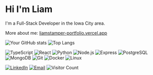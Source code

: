 # Hi I'm Liam
I'm a Full-Stack Developer in the Iowa City area.



More about me: [liamstamper-portfolio.vercel.app](https://liamstamper-portfolio.vercel.app)

![Your GitHub stats](https://github-readme-stats.vercel.app/api?username=liamstamper&show_icons=true&theme=radical)
![Top Langs](https://github-readme-stats.vercel.app/api/top-langs/?username=liamstamper&layout=compact&theme=radical)

![TypeScript](https://img.shields.io/badge/TypeScript-3178C6?logo=typescript&logoColor=white)
![React](https://img.shields.io/badge/React-61DAFB?logo=react&logoColor=black)
![Python](https://img.shields.io/badge/Python-3776AB?logo=python&logoColor=white)
![Node.js](https://img.shields.io/badge/Node.js-339933?logo=node.js&logoColor=white)
![Express](https://img.shields.io/badge/Express-gray?logo=express&logoColor=white)
![PostgreSQL](https://img.shields.io/badge/PostgreSQL-336791?logo=postgresql&logoColor=white)
![MongoDB](https://img.shields.io/badge/MongoDB-47A248?logo=mongodb&logoColor=white)
![Git](https://img.shields.io/badge/Git-F05032?logo=git&logoColor=white)
![Docker](https://img.shields.io/badge/Docker-2496ED?logo=docker&logoColor=white)
![Linux](https://img.shields.io/badge/Linux-FCC624?logo=linux&logoColor=black)

[![LinkedIn](https://img.shields.io/badge/LinkedIn-0077B5?logo=linkedin&logoColor=white)](https://linkedin.com/in/liamstamper)
[![Email](https://img.shields.io/badge/Email-D14836?logo=gmail&logoColor=white)](mailto:liam.stamper@gmail.com)
![Visitor Count](https://komarev.com/ghpvc/?username=liamstamper&color=blue)
